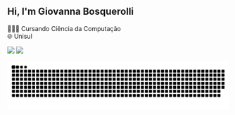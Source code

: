 ## Hi, I'm Giovanna Bosquerolli

👩🏻‍💻 Cursando Ciência da Computação<br/>
🌐 Unisul

<p>
  <img height="180em" src="https://github-readme-stats-eight-theta.vercel.app/api?username=gibosquerolli&show_icons=true&theme=omni&include_all_commits=true&count_private=true"/>
  <img height="180em" src="https://github-readme-stats-eight-theta.vercel.app/api/top-langs/?username=gibosquerolli&layout=compact&langs_count=8&theme=omni"/>
</p>

<div>

<p align="center">
  <img  src="https://raw.githubusercontent.com/Elanza-48/Elanza-48/main/resources/img/github-contribution-grid-snake.svg"
    alt="example" />
</p>
